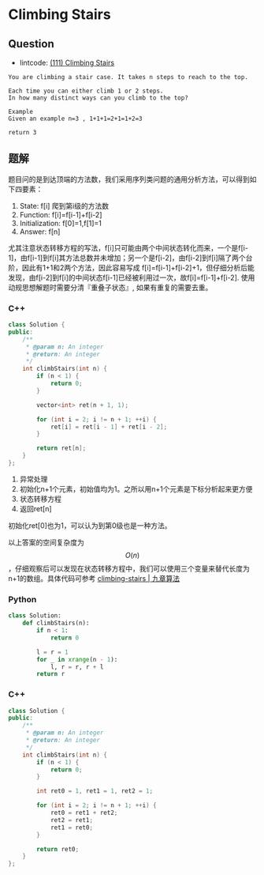 # Climbing Stairs

## Question

* lintcode: [\(111\) Climbing Stairs](http://www.lintcode.com/en/problem/climbing-stairs/)

```text
You are climbing a stair case. It takes n steps to reach to the top.

Each time you can either climb 1 or 2 steps.
In how many distinct ways can you climb to the top?

Example
Given an example n=3 , 1+1+1=2+1=1+2=3

return 3
```

## 题解

题目问的是到达顶端的方法数，我们采用序列类问题的通用分析方法，可以得到如下四要素：

1. State: f\[i\] 爬到第i级的方法数
2. Function: f\[i\]=f\[i-1\]+f\[i-2\]
3. Initialization: f\[0\]=1,f\[1\]=1
4. Answer: f\[n\]

尤其注意状态转移方程的写法，f\[i\]只可能由两个中间状态转化而来，一个是f\[i-1\]，由f\[i-1\]到f\[i\]其方法总数并未增加；另一个是f\[i-2\]，由f\[i-2\]到f\[i\]隔了两个台阶，因此有1+1和2两个方法，因此容易写成 f\[i\]=f\[i-1\]+f\[i-2\]+1，但仔细分析后能发现，由f\[i-2\]到f\[i\]的中间状态f\[i-1\]已经被利用过一次，故f\[i\]=f\[i-1\]+f\[i-2\]. 使用动规思想解题时需要分清『重叠子状态』, 如果有重复的需要去重。

### C++

```cpp
class Solution {
public:
    /**
     * @param n: An integer
     * @return: An integer
     */
    int climbStairs(int n) {
        if (n < 1) {
            return 0;
        }

        vector<int> ret(n + 1, 1);

        for (int i = 2; i != n + 1; ++i) {
            ret[i] = ret[i - 1] + ret[i - 2];
        }

        return ret[n];
    }
};
```

1. 异常处理
2. 初始化n+1个元素，初始值均为1。之所以用n+1个元素是下标分析起来更方便
3. 状态转移方程
4. 返回ret\[n\]

初始化ret\[0\]也为1，可以认为到第0级也是一种方法。

以上答案的空间复杂度为 $$O(n)$$，仔细观察后可以发现在状态转移方程中，我们可以使用三个变量来替代长度为n+1的数组。具体代码可参考 [climbing-stairs \| 九章算法 ](http://www.jiuzhang.com/solutions/climbing-stairs/)

### Python

```python
class Solution:
    def climbStairs(n):
        if n < 1:
            return 0

        l = r = 1
        for _ in xrange(n - 1):
            l, r = r, r + l
        return r
```

### C++

```cpp
class Solution {
public:
    /**
     * @param n: An integer
     * @return: An integer
     */
    int climbStairs(int n) {
        if (n < 1) {
            return 0;
        }

        int ret0 = 1, ret1 = 1, ret2 = 1;

        for (int i = 2; i != n + 1; ++i) {
            ret0 = ret1 + ret2;
            ret2 = ret1;
            ret1 = ret0;
        }

        return ret0;
    }
};
```


